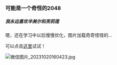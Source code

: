 ### 可能是一个奇怪的2048

##### 我永远喜欢辛美尔和芙莉莲

嗯，还在学习中以后慢慢优化，图片加载奇奇怪怪的...

可以点击[这里]([Document](https://mushroom0322.github.io/frieren2048/))试试！

![微信图片_20231020160423.jpg](C:\Users\yao\Desktop\微信图片_20231020160423.jpg)
